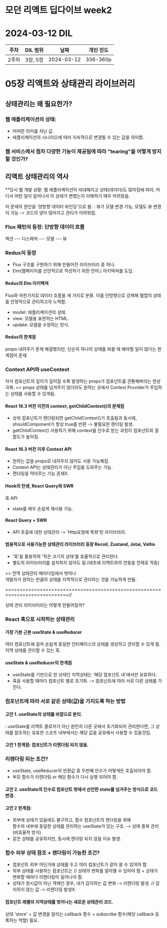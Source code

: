 # 모던 리액트 딥다이브 week2
# 2024-03-12 DIL

|주차|DIL 범위|날짜|개인 진도|
|------|---|---|---|
| 2주차 |3장, 5장|2024-03-12|336-360p|


# 05장 리액트와 상태관리 라이브러리


## 상태관리는 왜 필요한가?


### 웹 애플리케이션의 상태: 
- 어떠한 의미를 지닌 값. 
- 애플리케이션의 시나리오에 따라 지속적으로 변경될 수 있는 값을 의미함.


### 웹 서비스에서 점차 다양한 기능이 제공됨에 따라 "tearing"을 어떻게 방지할 것인가?


## 리액트 상태관리의 역사

**당시 웹 개발 상황: 웹 애플리케이션이 비대해지고 상태(데이터)도 많아짐에 따라,
어디서 어떤 일이 일어나서 이 상태가 변했는지 이해하기 매우 어려웠음.

이 문제의 원인을 '양방향 데이터 바인딩'으로 봄.
: 뷰가 모델 변경 가능, 모델도 뷰 변경이 가능 -> 코드의 양이 많아지고 관리가 어려워짐.


### Flux 패턴의 등장: 단방향 데이터 흐름

액션 --- 디스패쳐 --- 모델 --- 뷰


### Redux의 등장

- Flux 구조를 구현하기 위해 만들어진 라이브러리 중 하나.
- Elm(웹페이지를 선언적으로 작성하기 위한 언어.) 아키텍쳐를 도입.


#### Redux의 Elm 아키텍쳐
Flux와 마찬가지로 데이터 흐름을 세 가지로 분류.
이를 단방향으로 강제해 웹앱의 상태를 안정적으로 관리하고자 노력함.
- model: 애플리케이션의 상태.
- view: 모델을 표현하는 HTML.
- update: 모델을 수정하는 방식.


#### Redux의 한계점
props 내려주기 문제 해결했지만, 단순히 하나의 상태를 바꿀 때 해야할 일이 많다는 한계점이 존재.


### Context API와 useContext

자식 컴포넌트의 깊이가 깊어질 수록 발생하는 props가 컴포넌트를 관통해버리는 현상 극복.
=> props 상태를 넘겨주지 않더라도 원하는 곳에서 Context Provider가 주입하는 상태를 사용할 수 있게됨.


#### React 16.3 버전 이전의 context, getChildContext()의 문제점

- 상위 컴포넌트가 렌더링되면 getChildContext()가 호출됨과 동시에, shouldComponent가 항상 true를 반환 -> 불필요한 렌더링 발생.
- getChildContext() 사용하기 위해 context를 인수로 받는 과정이 컴포넌트와 결합도가 높아짐.


#### React 16.3 버전 이후 Context API
- 원하는 값을 props로 내려주지 않아도 사용 가능해짐.
- Context API는 상태관리가 아닌 주입을 도와주는 기능.
- 렌더링을 막아주는 기능 존재X.


#### Hook의 탄생, React Query와 SWR

훅 API
- state를 매우 손쉽게 재사용 가능.


#### React Query + SWR
- API 호출에 대한 상태관리 -> 'Http요청에 특화'된 라이브러리.


#### 범용적으로 사용가능한 상태관리 라이브러리 등장 Recoil, Zustand, Jotai, Valtio
- '훅'을 활용하여 '작은 크기의 상태'를 효율적으로 관리한다.
- 별도의 라이브러리를 설치하지 않아도 됨.(애초에 리액트와의 연동을 전제로 작동)
  
=> 전역 상태관리 패러다임에서 벗어나 <br>
개발자가 원하는 만큼의 상태를 지역적으로 관리하는 것을 가능하게 만듦.


============================================================================//


상태 관리 라이브러리는 어떻게 만들어질까?



### React 훅으로 시작하는 상태관리


#### 가장 기본 근본 useState & useReducer
여러 컴포넌트에 걸쳐 손쉽게 동일한 인터페이스의 상태를 생성하고 관리할 수 있게 됨.
지역 상태를 관리할 수 있는 훅.

#### useState & useReducer의 한계점

- useState를 기반으로 한 상태인 지역상태는 '해당 컴포넌트 내'에서만 유효하다.
- 훅을 사용할 때마다 컴포넌트 별로 초기화. -> 컴포넌트에 따라 서로 다른 상태를 가진다.


### 컴포넌트에 따라 서로 같은 상태(값)을 가지도록 하는 방법

#### 고안 1. useState의 상태를 바깥으로 분리.
   :  useState를 리액트 클로저가 아닌 완전히 다른 곳에서 초기화되어 관리한다면,
   그 상태를 참조하는 유효한 스코프 내부에서는 해당 값을 공유해서 사용할 수 있을것임.

#### 고안 1 한계점: 컴포넌트가 리렌더링 되지 않음.


### 리렌더링 되는 조건?
- useState, useReducer의 반환값 중 두번째 인수가 어떻게든 호출되어야 함.
- 부모 함수가 리렌더링 or 해당 함수가 다시 실행 되어야 함.


#### 고안 2. useState의 인수로 컴포넌트 밖에서 선언한 state를 넘겨주는 방식으로 코드 변경.


#### 고안 2 한계점: 
- 외부에 상태가 있음에도 불구하고, 함수 컴포넌트의 렌더링을 위해 <br>
함수의 내부에 동일한 상태를 관리하는 useState가 있는 구조. -> 상태 중복 관리(비효율적 방식)
- 같은 상태를 공유하지만, 동시에 렌더링 되지 않음 이슈 발생.


### 함수 외부 상태 참조 + 렌더링이 가능한 조건?

- 컴포넌트 외부 어딘가에 상태를 두고 여러 컴포넌트가 같이 쓸 수 있어야 함.
- 외부 상태를 사용하는 컴포넌트는 // 상태의 변화를 알아챌 수 있어야 함 + 상태가 변화할 때마다 리렌더링이 일어나야 함.
- 상태가 원시값이 아닌 객체인 경우, 내가 감지하는 값 변화 -> 리렌더링 발생. // 감지하지 않는 값 -> 리렌더링 발생X.


#### 컴포넌트 레벨의 지역상태를 벗어나는 새로운 상태관리 코드.

상태 'store' + 값 변경을 알리는 callback 함수 + subscribe 함수(해당 callback 등록하는 역할) 필요.


  







  





  


